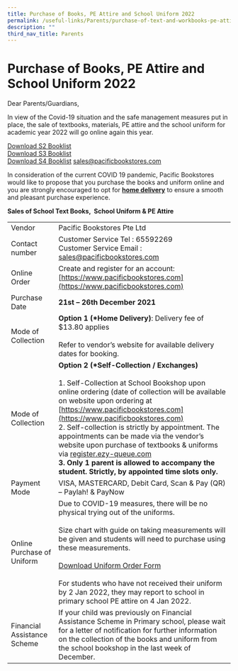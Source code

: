 ```yaml
---
title: Purchase of Books, PE Attire and School Uniform 2022
permalink: /useful-links/Parents/purchase-of-text-and-workbooks-pe-attire-and-school-uniform-2022/
description: ""
third_nav_title: Parents
---
```

# Purchase of Books, PE Attire and School Uniform 2022
Dear Parents/Guardians,

In view of the Covid-19 situation and the safe management measures put in place, the sale of textbooks, materials, PE attire and the school uniform for academic year 2022 will go online again this year.

[Download S2 Booklist](/files/Useful%20Links/TKSS-S2-BOOKLIST.pdf)  
[Download S3 Booklist](/files/Useful%20Links/TKSS-S3-BOOKLIST.pdf)  
[Download S4 Booklist](/files/Useful%20Links/TKSS-S4-BOOKLIST.pdf)
[sales@pacificbookstores.com](mailto:sales@pacificbookstores.com)

In consideration of the current COVID 19 pandemic, Pacific Bookstores would like to propose that you purchase the books and uniform online and you are strongly encouraged to opt for <b><u>home delivery</u></b> to ensure a smooth and pleasant purchase experience.

**Sales of School Text Books,&nbsp; School Uniform &amp; PE Attire**

|                                 |                               |
|---------------------------------|-------------------------------------------------------------------------------------------------------------------------------------------------------------------------------------------------------------------------------------------------------------------------------------------------------------------------------------------------------------------------------------------------------------------------------------------------------------------------------------------------------|
| Vendor                          | Pacific Bookstores Pte Ltd            |
| Contact number                  | Customer Service Tel : 65592269<br>Customer Service Email : [sales@pacificbookstores.com](mailto:sales@pacificbookstores.com)                                                                                                                                                                            |
| Online Order                    | Create and register for an account: [https://www.pacificbookstores.com](https://www.pacificbookstores.com)                                                                                                                          |
| Purchase Date                   | **21st – 26th December 2021**                                                                                                                        |
| Mode of Collection              | **Option 1 (\*Home Delivery)**: Delivery fee of $13.80 applies<br><br>Refer to vendor’s website for available delivery dates for booking.            |
| Mode of Collection              | **Option 2 (\*Self-Collection / Exchanges)**<br><br>1.       Self-Collection at School Bookshop upon online ordering (date of collection will be available on website upon ordering at [https://www.pacificbookstores.com](https://www.pacificbookstores.com)<br>2.       Self-collection is strictly by appointment. The appointments can be made via the vendor’s website upon purchase of textbooks & uniforms via [register.ezy-queue.com](http://register.ezy-queue.com/) <br>**3.       Only 1 parent is allowed to accompany the student. Strictly, by appointed time slots only.** |
| Payment Mode                    | VISA, MASTERCARD, Debit Card, Scan & Pay (QR) – Paylah! & PayNow                 |
| Online Purchase of Uniform<br>  | Due to COVID-19 measures, there will be no physical trying out of the uniforms.<br><br>Size chart with guide on taking measurements will be given and students will need to purchase using these measurements.<br><br>[Download Uniform Order Form](/files/Useful%20Links/TKSS-Uniform-Order-Form.pdf)<br><br>For students who have not received their uniform by 2 Jan 2022, they may report to school in primary school PE attire on 4 Jan 2022.                                                                                                                                                    |
| Financial Assistance Scheme     | If your child was previously on Financial Assistance Scheme in Primary school, please wait for a letter of notification for further information on the collection of the books and uniform from the school bookshop in the last week of December.                                                                                                                                    |
